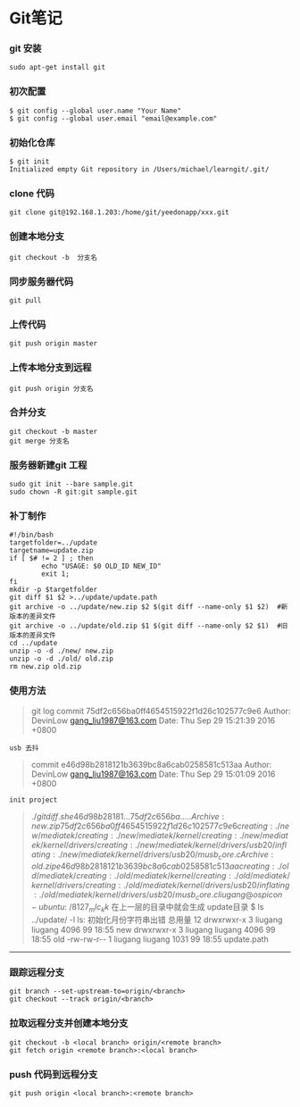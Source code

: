 # **Git笔记**
### git 安装
   
```
sudo apt-get install git
```

### 初次配置
   
```
$ git config --global user.name "Your Name"
$ git config --global user.email "email@example.com"
```

### 初始化仓库
```
$ git init
Initialized empty Git repository in /Users/michael/learngit/.git/
```

### clone 代码
```
git clone git@192.168.1.203:/home/git/yeedonapp/xxx.git
```

### 创建本地分支
```
git checkout -b  分支名
```

### 同步服务器代码
```
git pull
```
### 上传代码
```
git push origin master
```
### 上传本地分支到远程
```
git push origin 分支名
```
### 合并分支
```
git checkout -b master
git merge 分支名
```
### 服务器新建git 工程
```
sudo git init --bare sample.git
sudo chown -R git:git sample.git
```
### 补丁制作
```
#!/bin/bash
targetfolder=../update
targetname=update.zip
if [ $# != 2 ] ; then
        echo "USAGE: $0 OLD_ID NEW_ID" 
        exit 1;
fi
mkdir -p $targetfolder
git diff $1 $2 >../update/update.path
git archive -o ../update/new.zip $2 $(git diff --name-only $1 $2)  #新版本的差异文件
git archive -o ../update/old.zip $1 $(git diff --name-only $2 $1)  #旧版本的差异文件
cd ../update
unzip -o -d ./new/ new.zip
unzip -o -d ./old/ old.zip
rm new.zip old.zip
```
### 使用方法
> git log
commit 75df2c656ba0ff4654515922f1d26c102577c9e6
Author: DevinLow <gang_liu1987@163.com>
Date:   Thu Sep 29 15:21:39 2016 +0800
>
    usb 去抖

>commit e46d98b2818121b3639bc8a6cab0258581c513aa
Author: DevinLow <gang_liu1987@163.com>
Date:   Thu Sep 29 15:01:09 2016 +0800
>
    init project


>$./gitdiff.sh  e46d98b28181...   75df2c656ba..... 
Archive:  new.zip
75df2c656ba0ff4654515922f1d26c102577c9e6
   creating: ./new/mediatek/
   creating: ./new/mediatek/kernel/
   creating: ./new/mediatek/kernel/drivers/
   creating: ./new/mediatek/kernel/drivers/usb20/
  inflating: ./new/mediatek/kernel/drivers/usb20/musb_core.c  
Archive:  old.zip
e46d98b2818121b3639bc8a6cab0258581c513aa
   creating: ./old/mediatek/
   creating: ./old/mediatek/kernel/
   creating: ./old/mediatek/kernel/drivers/
   creating: ./old/mediatek/kernel/drivers/usb20/
  inflating: ./old/mediatek/kernel/drivers/usb20/musb_core.c  
liugang@ospicon-ubuntu:~/8127_mlc_kk$ 
在上一层的目录中就会生成 update目录
$ ls  ../update/ -l
ls: 初始化月份字符串出错
总用量 12
drwxrwxr-x 3 liugang liugang 4096  99 18:55 new
drwxrwxr-x 3 liugang liugang 4096  99 18:55 old
>-rw-rw-r-- 1 liugang liugang 1031  99 18:55 update.path

---
### 跟踪远程分支
```
git branch --set-upstream-to=origin/<branch>
git checkout --track origin/<branch>
```
### 拉取远程分支并创建本地分支
```
git checkout -b <local branch> origin/<remote branch>
git fetch origin <remote branch>:<local branch>
```
### push 代码到远程分支
```
git push origin <local branch>:<remote branch>
```